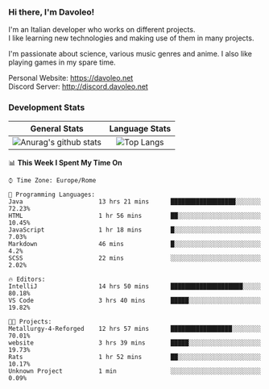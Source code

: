 ### Hi there, I'm Davoleo!

I'm an Italian developer who works on different projects.<br>
I like learning new technologies and making use of them in many projects.

I'm passionate about science, various music genres and anime.
I also like playing games in my spare time.

Personal Website: https://davoleo.net <br>
Discord Server: http://discord.davoleo.net

### Development Stats

General Stats             |  Language Stats
:-------------------------:|:-------------------------:
![Anurag's github stats](https://github-readme-stats.vercel.app/api?username=Davoleo&count_private=true&show_icons=true&theme=tokyonight)  |  ![Top Langs](https://github-readme-stats.vercel.app/api/top-langs/?username=Davoleo&theme=tokyonight&layout=compact)



<!--START_SECTION:waka-->
📊 **This Week I Spent My Time On** 

```text
⌚︎ Time Zone: Europe/Rome

💬 Programming Languages: 
Java                     13 hrs 21 mins      ██████████████████░░░░░░░   72.23% 
HTML                     1 hr 56 mins        ██░░░░░░░░░░░░░░░░░░░░░░░   10.45% 
JavaScript               1 hr 18 mins        █░░░░░░░░░░░░░░░░░░░░░░░░   7.03% 
Markdown                 46 mins             █░░░░░░░░░░░░░░░░░░░░░░░░   4.2% 
SCSS                     22 mins             ░░░░░░░░░░░░░░░░░░░░░░░░░   2.02%

🔥 Editors: 
IntelliJ                 14 hrs 50 mins      ████████████████████░░░░░   80.18% 
VS Code                  3 hrs 40 mins       █████░░░░░░░░░░░░░░░░░░░░   19.82%

🐱‍💻 Projects: 
Metallurgy-4-Reforged    12 hrs 57 mins      █████████████████░░░░░░░░   70.01% 
website                  3 hrs 39 mins       █████░░░░░░░░░░░░░░░░░░░░   19.73% 
Rats                     1 hr 52 mins        ██░░░░░░░░░░░░░░░░░░░░░░░   10.17% 
Unknown Project          1 min               ░░░░░░░░░░░░░░░░░░░░░░░░░   0.09%

```


<!--END_SECTION:waka-->

<!--
**Davoleo/Davoleo** is a ✨ _special_ ✨ repository because its `README.md` (this file) appears on your GitHub profile.

https://gist.github.com/Davoleo/43516c64c8169e24dc2571c34713863b

Here are some ideas to get you started:

- 🔭 I’m currently working on ...
- 🌱 I’m currently learning ...
- 👯 I’m looking to collaborate on ...
- 🤔 I’m looking for help with ...
- 💬 Ask me about ...
- 📫 How to reach me: ...
- 😄 Pronouns: ...
- ⚡ Fun fact: ...
-->
